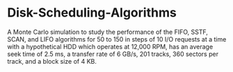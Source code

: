 # Disk-Scheduling-Algorithms
A Monte Carlo simulation to study the performance of the FIFO, SSTF, SCAN, and LIFO algorithms for 50 to 150 in steps of 10 I/O requests at a time with a hypothetical HDD which operates at 12,000 RPM, has an average seek time of 2.5 ms, a transfer rate of 6 GB/s, 201 tracks, 360 sectors per track, and a block size of 4 KB.
